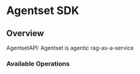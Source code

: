 # Agentset SDK

## Overview

AgentsetAPI: Agentset is agentic rag-as-a-service

### Available Operations
